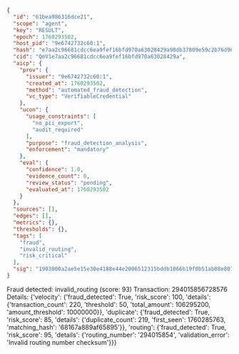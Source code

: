 ```json
{
  "id": "61bea986316dce21",
  "scope": "agent",
  "key": "RESULT",
  "epoch": 1760293502,
  "host_pid": "9e6742732c60:1",
  "hash": "e7aa2c96681cdcc6ea9fef16bfd970a63028429a90db37809e59c2b76d96519c",
  "cid": "QmV1e7aa2c96681cdcc6ea9fef16bfd970a63028429a",
  "aicp": {
    "prov": {
      "issuer": "9e6742732c60:1",
      "created_at": 1760293502,
      "method": "automated_fraud_detection",
      "vc_type": "VerifiableCredential"
    },
    "ucon": {
      "usage_constraints": [
        "no_pii_export",
        "audit_required"
      ],
      "purpose": "fraud_detection_analysis",
      "enforcement": "mandatory"
    },
    "eval": {
      "confidence": 1.0,
      "evidence_count": 0,
      "review_status": "pending",
      "evaluated_at": 1760293502
    }
  },
  "sources": [],
  "edges": [],
  "metrics": {},
  "thresholds": {},
  "tags": [
    "fraud",
    "invalid_routing",
    "risk_critical"
  ],
  "sig": "1903000a2ae5e15e30e4188e44e2006512315bddb1066b19f0b51ab08e8076e7"
}
```

Fraud detected: invalid_routing (score: 93)
Transaction: 294015856728576
Details: {'velocity': {'fraud_detected': True, 'risk_score': 100, 'details': {'transaction_count': 220, 'threshold': 50, 'total_amount': 106295200, 'amount_threshold': 10000000}}, 'duplicate': {'fraud_detected': True, 'risk_score': 85, 'details': {'duplicate_count': 219, 'first_seen': 1760285763, 'matching_hash': '68167a889af65895'}}, 'routing': {'fraud_detected': True, 'risk_score': 95, 'details': {'routing_number': '294015854', 'validation_error': 'Invalid routing number checksum'}}}